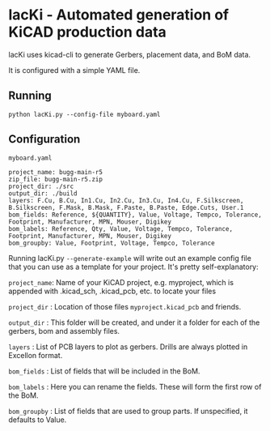 # lacKi - Automated generation of KiCAD production data

lacKi uses kicad-cli to generate Gerbers, placement data, and BoM data.

It is configured with a simple YAML file.

## Running

`python lacKi.py --config-file myboard.yaml`

## Configuration 

`myboard.yaml`

```
project_name: bugg-main-r5
zip_file: bugg-main-r5.zip
project_dir: ./src
output_dir: ./build
layers: F.Cu, B.Cu, In1.Cu, In2.Cu, In3.Cu, In4.Cu, F.Silkscreen, B.Silkscreen, F.Mask, B.Mask, F.Paste, B.Paste, Edge.Cuts, User.1
bom_fields: Reference, ${QUANTITY}, Value, Voltage, Tempco, Tolerance, Footprint, Manufacturer, MPN, Mouser, Digikey
bom_labels: Reference, Qty, Value, Voltage, Tempco, Tolerance, Footprint, Manufacturer, MPN, Mouser, Digikey
bom_groupby: Value, Footprint, Voltage, Tempco, Tolerance
```

Running lacKi.py `--generate-example` will write out an example config file that you can use as a template for your project.
It's pretty self-explanatory:

`project_name`: Name of your KiCAD project, e.g. myproject, which is appended with .kicad_sch, .kicad_pcb, etc. to locate your files

`project_dir` : Location of those files `myproject.kicad_pcb` and friends.

`output_dir` : This folder will be created, and under it a folder for each of the gerbers, bom and assembly files.

`layers` : List of PCB layers to plot as gerbers. Drills are always plotted in Excellon format.

`bom_fields` : List of fields that will be included in the BoM.

`bom_labels` : Here you can rename the fields. These will form the first row of the BoM.

`bom_groupby` : List of fields that are used to group parts. If unspecified, it defaults to Value.

